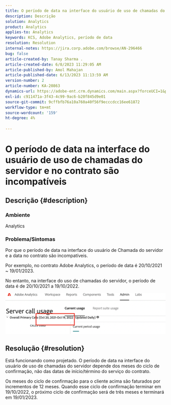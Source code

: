 ```yaml
---
title: O período de data na interface do usuário de uso de chamadas do servidor e no contrato são incompatíveis
description: Descrição
solution: Analytics
product: Analytics
applies-to: Analytics
keywords: KCS, Adobe Analytics, período de data
resolution: Resolution
internal-notes: https://jira.corp.adobe.com/browse/AN-296466
bug: false
article-created-by: Tanay Sharma .
article-created-date: 6/8/2023 11:29:05 AM
article-published-by: Amol Mahajan
article-published-date: 6/13/2023 11:13:59 AM
version-number: 2
article-number: KA-20863
dynamics-url: https://adobe-ent.crm.dynamics.com/main.aspx?forceUCI=1&pagetype=entityrecord&etn=knowledgearticle&id=718f0faa-ef05-ee11-8f6e-6045bd006b3d
exl-id: c911471a-3f43-4c99-9ac6-b20f845d9e01
source-git-commit: 9cffbfb76a10a760a40f56f9ecccdcc16ee61872
workflow-type: tm+mt
source-wordcount: '159'
ht-degree: 4%

---
```


# O período de data na interface do usuário de uso de chamadas do servidor e no contrato são incompatíveis

## Descrição {#description}


### <b>Ambiente</b>

Analytics

### <b>Problema/Sintomas</b>

Por que o período de data na interface do usuário de Chamada do servidor e a data no contrato são incompatíveis.

Por exemplo, no contrato Adobe Analytics, o período de data é 20/10/2021 ~ 19/01/2023.


No entanto, na interface do uso de chamadas do servidor, o período de data é de 20/10/2021 a 19/10/2022.


<b>![](assets/___728f0faa-ef05-ee11-8f6e-6045bd006b3d___.png)</b>

## Resolução {#resolution}


Está funcionando como projetado. O período de data na interface do usuário de uso de chamadas do servidor depende dos meses do ciclo de confirmação, não das datas de início/término do serviço do contrato.

Os meses do ciclo de confirmação para o cliente acima são faturados por incrementos de 12 meses. Quando esse ciclo de confirmação terminar em 19/10/2022, o próximo ciclo de confirmação será de três meses e terminará em 19/01/2023.
